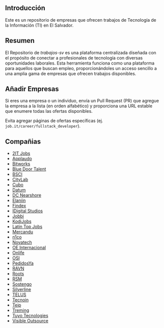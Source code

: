 
## Introducción
Este es un repositorio de empresas que ofrecen trabajos de Tecnología de la Información (TI) en El Salvador.
## Resumen
El Repositorio de _trabajos-sv_ es una plataforma centralizada diseñada con el propósito de conectar a profesionales de tecnología con diversas oportunidades laborales. Esta herramienta funciona como una plataforma para aquellos que buscan empleo, proporcionándoles un acceso sencillo a una amplia gama de empresas que ofrecen trabajos disponibles.
## Añadir Empresas
Si eres una empresa o un individuo, envía un Pull Request (PR) que agregue la empresa a la lista (en orden alfabético) y proporciona una URL estable que enumere todas las ofertas disponibles.

Evita agregar páginas de ofertas específicas (ej. `job.it/career/fullstack_developer`).
## Compañias

 - [2IT Jobs](https://2itjobs.com/buscar/plazas/0/0/0/?keywords=&sort=desc&date=all&jorn=all&sal=300-5000)
 - [Applaudo](https://careers.smartrecruiters.com/ApplaudoStudios)
 - [Bitworks](https://www.linkedin.com/company/bitworks-sv/)
 - [Blue Door Talent](https://www.bluedoortalent.com/portal)
 - [BSCI](https://www.linkedin.com/company/bsci---gt/jobs/)
 - [CityLab](https://www.linkedin.com/company/citylabsv/jobs/)
 - [Cubo](https://www.linkedin.com/company/cubo-technologies/jobs/)
 - [Datum](https://www.datumredsoft.com/web/guest/unete-a-nuestro-equipo)
 - [DC Nearshore](https://dcnearshore.zohorecruit.com/jobs/Careers)
 - [Elaniin](https://www.elaniin.com/careers)
 - [Findex](https://www.linkedin.com/company/findexla/jobs/)
 - [IDigital Studios](https://idigitalstudios.com/es/career/)
 - [Jobbi](https://jobbi.me/search-projects/)
 - [KodiJobs](https://jobs.kodigo.org/)
 - [Latin Top Jobs](https://www.latintopjobs.com/ofertas/resultados/?sector=Tecnolog%C3%ADa&pais_id=1&keyword=&buscar_trabajo=Buscar%20Empleo&lang=es)
 - [Mercandu](https://www.linkedin.com/company/mercandu/jobs/)
 - [n1co](https://www.linkedin.com/company/n1co/jobs/)
 - [Novatech](https://www.linkedin.com/company/novatechdev/jobs/)
 - [OE Internacional](https://www.oeinternacional.com/plazas-disponibles)
 - [Onlife](https://www.linkedin.com/company/onlifeca/jobs/)
 - [OSI](https://careers.osinearshore.com/job-opportunities/)
 - [PedidosYa](https://deliveryhero.wd3.myworkdayjobs.com/es/pedidosya?locations=41de4932dc8b01172040f9c3dc01fe85)
 - [RAVN](https://www.ravn.co/jobs/)
 - [Roots](https://www.linkedin.com/company/tecnologias-informaticas-roots-inc/jobs/)
 - [RSM](https://www.linkedin.com/company/rsmussv/jobs/)
 - [Sostengo](https://www.linkedin.com/company/sostengo-app/jobs/)
 - [Silverline](https://www.silverlinecentralamerica.com/empleos/)
 - [TELUS](https://jobs.telusinternational.com/en_US/careers/SearchJobsSalvador?listFilterMode=1&2947=5174&2947_format=4626)
 - [Tecnoin](https://jobs.tecnoin.solutions/)
 - [Teip](https://www.linkedin.com/company/teip-technologies/jobs/)
 - [Treming](https://www.treming.com/es/jobs)
 - [Tuyo Tecnologies](https://www.linkedin.com/company/tuyo-app/jobs/)
 - [Visible Outsource](https://www.visibleoutsource.com/)
